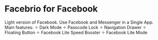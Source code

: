 # Facebrio for Facebook 
Light version of Facebook. Use Facebook and Messenger in a Single App.
Main features:
✧ Dark Mode
✧ Passcode Lock
✧ Navigation Drawer
✧ Floating Button
✧ Facebook Lite Speed Booster
✧ Facebook Lite Mode
